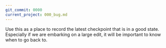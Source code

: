 ```yaml
---
git_commit: 0000
current_project: 000_bug.md
---
```


Use this as a place to record the latest checkpoint that is in a good state. Especially if we are embarking on a large edit, it will be important to know when to go back to.
